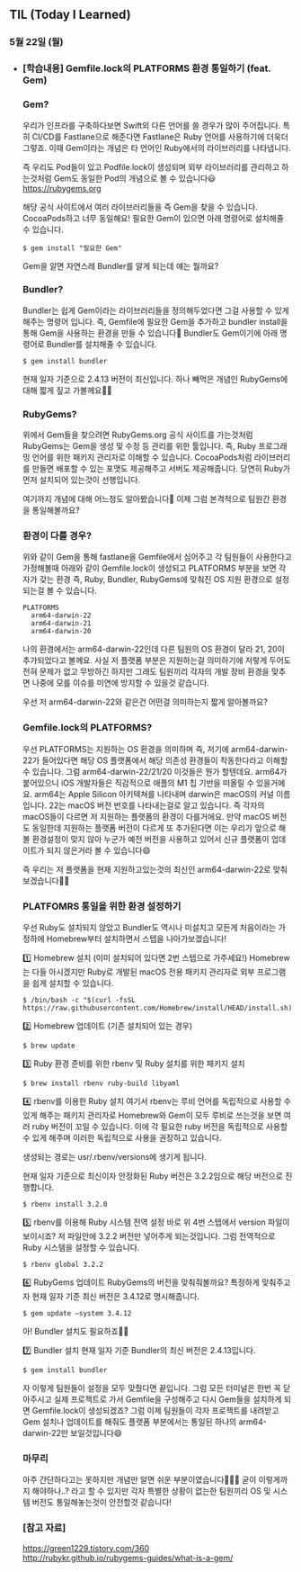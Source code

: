## TIL (Today I Learned)

### 5월 22일 (월)    

- ### [학습내용] Gemfile.lock의 PLATFORMS 환경 통일하기 (feat. Gem)

    ### Gem?

    우리가 인프라를 구축하다보면 Swift외 다른 언어를 쓸 경우가 많이 주어집니다.
    특히 CI/CD를 Fastlane으로 해준다면 Fastlane은 Ruby 언어를 사용하기에 더욱더 그렇죠.
    이때 Gem이라는 개념은 타 언어인 Ruby에서의 라이브러리를 나타냅니다.

    즉 우리도 Pod들이 있고 Podfile.lock이 생성되며 외부 라이브러리를 관리하고 하는것처럼 Gem도 동일한 Pod의 개념으로 볼 수 있습니다😃
    https://rubygems.org

    해당 공식 사이트에서 여러 라이브러리들을 즉 Gem을 찾을 수 있습니다.
    CocoaPods하고 너무 동일해요!
    필요한 Gem이 있으면 아래 명령어로 설치해줄 수 있습니다.
    ```
    $ gem install "필요한 Gem"
    ```

    Gem을 알면 자연스레 Bundler를 알게 되는데 얘는 뭘까요?

    ### Bundler?

    Bundler는 쉽게 Gem이라는 라이브러리들을 정의해두었다면 그걸 사용할 수 있게 해주는 명령어 입니다.
    즉, Gemfile에 필요한 Gem을 추가하고 bundler install을 통해 Gem을 사용하는 환경을 만들 수 있습니다🙌
    Bundler도 Gem이기에 아래 명령어로 Bundler를 설치해줄 수 있습니다.
    ```
    $ gem install bundler
    ```
    현재 일자 기준으로 2.4.13 버전이 최신입니다.
    하나 빼먹은 개념인 RubyGems에 대해 짧게 짚고 가볼께요🙋🏻

    ### RubyGems?

    위에서 Gem들을 찾으려면 RubyGems.org 공식 사이트를 가는것처럼 RubyGems는 Gem을 생성 및 수정 등 관리를 위한 툴입니다.
    즉, Ruby 프로그래밍 언어를 위한 패키지 관리자로 이해할 수 있습니다.
    CocoaPods처럼 라이브러리를 만들면 배포할 수 있는 포맷도 제공해주고 서버도 제공해줍니다.
    당연히 Ruby가 먼저 설치되어 있는것이 선행입니다.

    여기까지 개념에 대해 어느정도 알아봤습니다🎉
    이제 그럼 본격적으로 팀원간 환경을 통일해볼까요?

    ### 환경이 다를 경우?

    위와 같이 Gem을 통해 fastlane을 Gemfile에서 심어주고 각 팀원들이 사용한다고 가정해볼때 아래와 같이 Gemfile.lock이 생성되고 PLATFORMS 부분을 보면 각자가 갖는 환경 즉, Ruby, Bundler, RubyGems에 맞춰진 OS 지원 환경으로 설정되는걸 볼 수 있습니다.
    ```
    PLATFORMS
      arm64-darwin-22
      arm64-darwin-21
      arm64-darwin-20
    ```
    나의 환경에서는 arm64-darwin-22인데 다른 팀원의 OS 환경이 달라 21, 20이 추가되었다고 볼께요.
    사실 저 플랫폼 부분은 지원하는걸 의미하기에 저렇게 두어도 전혀 문제가 없고 무방하긴 하지만 그래도 팀원끼리 각자의 개발 장비 환경을 맞추면 나중에 모를 이슈를 미연에 방지할 수 있을것 같습니다.

    우선 저 arm64-darwin-22와 같은건 어떤걸 의미하는지 짧게 알아볼까요?

    ### Gemfile.lock의 PLATFORMS?

    우선 PLATFORMS는 지원하는 OS 환경을 의미하며 즉, 저기에 arm64-darwin-22가 들어있다면 해당 OS 플랫폼에서 해당 의존성 환경들이 작동한다라고 이해할 수 있습니다.
    그럼 arm64-darwin-22/21/20 이것들은 뭔가 할텐데요.
    arm64가 붙어있으니 iOS 개발자들은 직감적으로 애플의 M1 칩 기반을 떠올릴 수 있을거에요.
    arm64는 Apple Silicon 아키텍쳐를 나타내며 darwin은 macOS의 커널 이름입니다.
    22는 macOS 버전 번호를 나타내는걸로 알고 있습니다.
    즉 각자의 macOS들이 다르면 저 지원하는 플랫폼의 환경이 다를거에요.
    만약 macOS 버전도 동일한데 지원하는 플랫폼 버전이 다르게 또 추가된다면 이는 우리가 앞으로 해볼 환경설정이 맞지 않아 누군가 예전 버전을 사용하고 있어서 신규 플랫폼이 업데이트가 되지 않은거라 볼 수 있습니다😄

    즉 우리는 저 플랫폼을 현재 지원하고있는것의 최신인 arm64-darwin-22로 맞춰보겠습니다🕺🏻

    ### PLATFOMRS 통일을 위한 환경 설정하기

    우선 Ruby도 설치되지 않았고 Bundler도 역시나 미설치고 모든게 처음이라는 가정하에 Homebrew부터 설치하면서 스텝을 나아가보겠습니다!

    1️⃣ Homebrew 설치 (이미 설치되어 있다면 2번 스텝으로 가주세요!)
    Homebrew는 다들 아시겠지만 Ruby로 개발된 macOS 전용 패키지 관리자로 외부 프로그램을 쉽게 설치할 수 있습니다.
    ```
    $ /bin/bash -c "$(curl -fsSL https://raw.githubusercontent.com/Homebrew/install/HEAD/install.sh)"
    ```

    2️⃣ Homebrew 업데이트 (기존 설치되어 있는 경우)
    ```
    $ brew update
    ```

    3️⃣ Ruby 환경 준비를 위한 rbenv 및 Ruby 설치를 위한 패키지 설치
    ```
    $ brew install rbenv ruby-build libyaml
    ```

    4️⃣ rbenv를 이용한 Ruby 설치
    여기서 rbenv는 루비 언어를 독립적으로 사용할 수 있게 해주는 패키지 관리자로 Homebrew와 Gem이 모두 루비로 쓰는것을 보면 여러 ruby 버전이 꼬일 수 있습니다.
    이에 각 필요한 ruby 버전을 독립적으로 사용할 수 있게 해주며 이러한 독립적으로 사용을 권장하고 있습니다.

    생성되는 경로는 usr/.rbenv/versions에 생기게 됩니다.

    현재 일자 기준으로 최신이자 안정화된 Ruby 버전은 3.2.2임으로 해당 버전으로 진행합니다.
    ```
    $ rbenv install 3.2.0
    ```

    5️⃣ rbenv를 이용해 Ruby 시스템 전역 설정
    바로 위 4번 스텝에서 version 파일이 보이시죠?
    저 파일안에 3.2.2 버전만 넣어주게 되는것입니다.
    그럼 전역적으로 Ruby 시스템을 설정할 수 있습니다.
    ```
    $ rbenv global 3.2.2
    ```

    6️⃣ RubyGems 업데이트
    RubyGems의 버전을 맞춰줘볼까요?
    특정하게 맞춰주고자 현재 일자 기준 최신 버전은 3.4.12로 명시해줍니다.
    ```
    $ gem update —system 3.4.12
    ```

    아! Bundler 설치도 필요하죠🙋🏻

    7️⃣ Bundler 설치
    현재 일자 기준 Bundler의 최신 버전은 2.4.13입니다.
    ```
    $ gem install bundler
    ```

    자 이렇게 팀원들이 설정을 모두 맞췄다면 끝입니다.
    그럼 모든 터미널은 한번 꼭 닫아주시고 실제 프로젝트로 가서 Gemfile을 구성해주고 다시 Gem들을 설치하게 되면 Gemfile.lock이 생성되겠죠?
    그럼 이제 팀원들이 각자 프로젝트를 내려받고 Gem 설치나 업데이트를 해줘도 플랫폼 부분에서는 통일된 하나의 arm64-darwin-22만 보일것입니다😄

    ### 마무리

    아주 간단하다고는 못하지만 개념만 알면 쉬운 부분이였습니다🏄🏻‍♂️
    굳이 이렇게까지 해야하나..? 라고 할 수 있지만 각자 특별한 상황이 없는한 팀원끼리 OS 및 시스템 버전도 통일해놓는것이 안전할것 같습니다!

    ### [참고 자료]
    https://green1229.tistory.com/360   
    http://rubykr.github.io/rubygems-guides/what-is-a-gem/